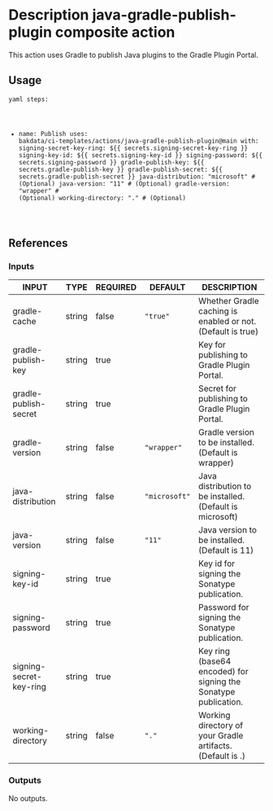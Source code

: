 <h1>Description java-gradle-publish-plugin composite action</h1>

This action uses Gradle to publish Java plugins to the Gradle Plugin Portal.

<h2>Usage</h2>

<code>yaml
steps:
  - name: Publish
    uses: bakdata/ci-templates/actions/java-gradle-publish-plugin@main
    with:
      signing-secret-key-ring: ${{ secrets.signing-secret-key-ring }}
      signing-key-id: ${{ secrets.signing-key-id }}
      signing-password: ${{ secrets.signing-password }}
      gradle-publish-key: ${{ secrets.gradle-publish-key }}
      gradle-publish-secret: ${{ secrets.gradle-publish-secret }}
      java-distribution: "microsoft" # (Optional)
      java-version: "11" # (Optional)
      gradle-version: "wrapper" # (Optional)
      working-directory: "." # (Optional)
</code>

<h2>References</h2>

<h3>Inputs</h3>

<!-- AUTO-DOC-INPUT:START - Do not remove or modify this section -->

|          INPUT          |  TYPE  | REQUIRED |    DEFAULT    |                           DESCRIPTION                           |
|-------------------------|--------|----------|---------------|-----------------------------------------------------------------|
|      gradle-cache       | string |  false   |   <code>"true"</code>    |   Whether Gradle caching is enabled or not. (Default is true)   |
|   gradle-publish-key    | string |   true   |               |           Key for publishing to Gradle Plugin Portal.           |
|  gradle-publish-secret  | string |   true   |               |         Secret for publishing to Gradle Plugin Portal.          |
|     gradle-version      | string |  false   |  <code>"wrapper"</code>  |      Gradle version to be installed. (Default is wrapper)       |
|    java-distribution    | string |  false   | <code>"microsoft"</code> |    Java distribution to be installed. (Default is microsoft)    |
|      java-version       | string |  false   |    <code>"11"</code>     |          Java version to be installed. (Default is 11)          |
|     signing-key-id      | string |   true   |               |          Key id for signing the Sonatype publication.           |
|    signing-password     | string |   true   |               |         Password for signing the Sonatype publication.          |
| signing-secret-key-ring | string |   true   |               | Key ring (base64 encoded) for signing the Sonatype publication. |
|    working-directory    | string |  false   |     <code>"."</code>     |   Working directory of your Gradle artifacts. (Default is .)    |

<!-- AUTO-DOC-INPUT:END -->

<h3>Outputs</h3>

<!-- AUTO-DOC-OUTPUT:START - Do not remove or modify this section -->
No outputs.
<!-- AUTO-DOC-OUTPUT:END -->
